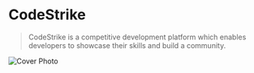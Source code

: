 # CodeStrike

> CodeStrike is a competitive development platform which enables developers to showcase their skills and build a community.


![Cover Photo](https://github.com/user-attachments/assets/1dba6a3c-866a-400e-aa93-861d4368db3b)
